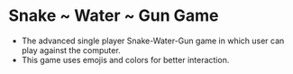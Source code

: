 # Snake ~ Water ~ Gun Game
* The advanced single player Snake-Water-Gun game in which user can play against the computer. 
* This game uses emojis and colors for better interaction.

